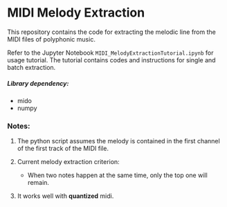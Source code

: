 # MIDI Melody Extraction

This repository contains the code for extracting the melodic line from the MIDI files of polyphonic music. 

Refer to the Jupyter Notebook `MIDI_MelodyExtractionTutorial.ipynb` for usage tutorial. 
The tutorial contains codes and instructions for single and batch extraction. 

##### Library dependency: 
- mido
- numpy

### Notes:
1. The python script assumes the melody is contained in the first channel of the 
first track of the MIDI file.

2. Current melody extraction criterion: 
    - When two notes happen at the same time, only the top one will remain. 
    
3. It works well with **quantized** midi. 

